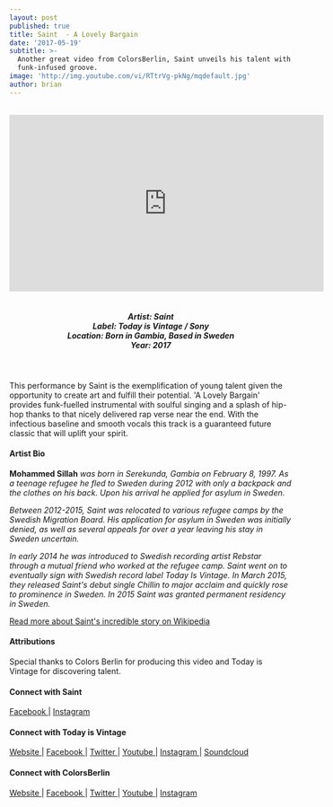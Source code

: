 ```yaml
---
layout: post
published: true
title: Saint  - A Lovely Bargain
date: '2017-05-19'
subtitle: >-
  Another great video from ColorsBerlin, Saint unveils his talent with this
  funk-infused groove.
image: 'http://img.youtube.com/vi/RTtrVg-pkNg/mqdefault.jpg'
author: brian
---
```

<br />
<div class="embed-container">
<iframe allowfullscreen="" frameborder="0" height="315" src="https://www.youtube.com/embed/RTtrVg-pkNg" width="560"></iframe></div>
<br>
<h5 style="text-align: center;">
Artist: Saint <br>
Label: Today is Vintage / Sony <br>
Location: Born in Gambia, Based in Sweden <br>
Year: 2017
</h5>
<br>

This performance by Saint is the exemplification of young talent given the opportunity to create art and fulfill their potential. 'A Lovely Bargain' provides funk-fuelled instrumental with soulful singing and a splash of hip-hop thanks to that nicely delivered rap verse near the end. With the infectious baseline and smooth vocals this track is a guaranteed future classic that will uplift your spirit.


#### Artist Bio

**Mohammed Sillah** *was born in Serekunda, Gambia on February 8, 1997. As a teenage refugee he fled to Sweden during 2012 with only a backpack and the clothes on his back. Upon his arrival he applied for asylum in Sweden.*

*Between 2012-2015, Saint was relocated to various refugee camps by the Swedish Migration Board. His application for asylum in Sweden was initially denied, as well as several appeals for over a year leaving his stay in Sweden uncertain.*

*In early 2014 he was introduced to Swedish recording artist Rebstar through a mutual friend who worked at the refugee camp. Saint went on to eventually sign with Swedish record label Today Is Vintage. In March 2015, they released Saint's debut single Chillin to major acclaim and quickly rose to prominence in Sweden. In 2015 Saint was granted permanent residency in Sweden.*

<a href="http://bit.ly/2rMw6oZ" target="_blank">Read more about Saint's incredible story on Wikipedia</a>

#### Attributions

Special thanks to Colors Berlin for producing this video and Today is Vintage for discovering talent.

#### Connect with Saint

<a class="fa fa-facebook" href="https://www.facebook.com/vintage.saint/" target="_blank"> Facebook </a> |
<a class="fa fa-instagram" href="https://www.instagram.com/saintdizellius/" target="_blank"> Instagram </a> 


#### Connect with Today is Vintage

<a class="fa fa-globe" href="http://www.todayisvintage.com/" target="_blank"> Website </a> |
<a class="fa fa-facebook" href="https://www.facebook.com/todayisvintage" target="_blank"> Facebook </a> |
<a class="fa fa-twitter" href="https://twitter.com/todayisvintage" target="_blank"> Twitter </a> |
<a class="fa fa-youtube" href="https://www.youtube.com/user/todayisVINTAGE" target="_blank"> Youtube </a> |
<a class="fa fa-instagram" href="https://www.instagram.com/todayisvintage/" target="_blank"> Instagram </a> | 
<a class="fa fa-soundcloud" href="https://soundcloud.com/todayisvintage" target="_blank"> Soundcloud </a>


#### Connect with ColorsBerlin

<a class="fa fa-globe" href="http://www.colorsberlin.com/" target="_blank"> Website </a> | 
<a class="fa fa-facebook" href="https://www.facebook.com/colorsberlinofficial/" target="_blank"> Facebook </a> |
<a class="fa fa-twitter" href="https://twitter.com/colorsberlin" target="_blank"> Twitter </a> |
<a class="fa fa-youtube" href="https://www.youtube.com/c/colorsberlinofficial" target="_blank"> Youtube </a> |
<a class="fa fa-instagram" href="https://www.instagram.com/COLORSBERLIN/" target="_blank"> Instagram </a>
